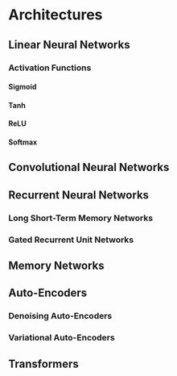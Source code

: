 # Architectures

## Linear Neural Networks



### Activation Functions

#### Sigmoid

#### Tanh

#### ReLU

#### Softmax



## Convolutional Neural Networks



## Recurrent Neural Networks

### Long Short-Term Memory Networks



### Gated Recurrent Unit Networks



## Memory Networks



## Auto-Encoders

### Denoising Auto-Encoders

### Variational Auto-Encoders



## Transformers



